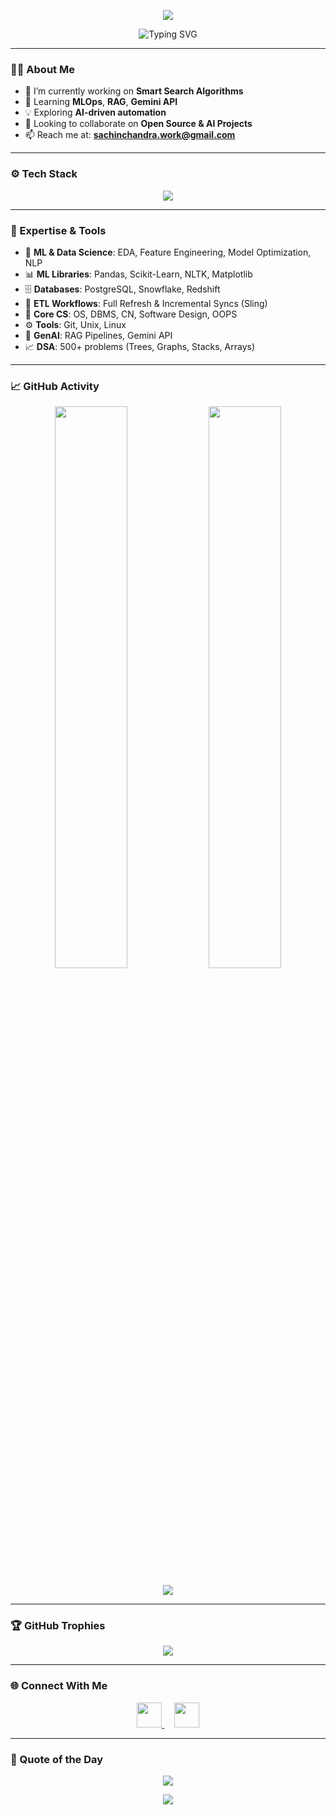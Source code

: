 <!-- Banner -->
<p align="center">
  <img src="https://capsule-render.vercel.app/api?type=waving&color=0:00c6ff,100:0072ff&height=200&section=header&text=Sachin%20Chandra%20👋&fontSize=40&fontColor=ffffff&animation=fadeIn" />
</p>

<!-- Typing Animation -->
<p align="center">
  <img src="https://readme-typing-svg.herokuapp.com?font=Fira+Code&size=25&duration=3000&pause=1000&center=true&vCenter=true&multiline=true&width=600&height=100&lines=Hi+I'm+Sachin+Chandra+🚀;AI+Enthusiast+%7C+Full+Stack+Learner+%7C+DSA+Geek;Let's+build+cool+things+together!" alt="Typing SVG" />
</p>

---

### 👨‍💻 About Me

- 🔭 I’m currently working on **Smart Search Algorithms**
- 🌱 Learning **MLOps**, **RAG**, **Gemini API**
- 💡 Exploring **AI-driven automation**
- 👯 Looking to collaborate on **Open Source & AI Projects**
- 📫 Reach me at: **sachinchandra.work@gmail.com**

---

### ⚙️ Tech Stack

<p align="center">
  <img src="https://skillicons.dev/icons?i=python,cpp,java,flask,django,git,linux,postgresql,aws,html,css,js,react" />
</p>

---

### 🧠 Expertise & Tools

- 🧠 **ML & Data Science**: EDA, Feature Engineering, Model Optimization, NLP  
- 📊 **ML Libraries**: Pandas, Scikit-Learn, NLTK, Matplotlib  
- 🗄️ **Databases**: PostgreSQL, Snowflake, Redshift  
- 🔄 **ETL Workflows**: Full Refresh & Incremental Syncs (Sling)  
- 🧰 **Core CS**: OS, DBMS, CN, Software Design, OOPS  
- ⚙️ **Tools**: Git, Unix, Linux  
- 🤖 **GenAI**: RAG Pipelines, Gemini API  
- 📈 **DSA**: 500+ problems (Trees, Graphs, Stacks, Arrays)

---

### 📈 GitHub Activity

<p align="center">
  <img width="48%" src="https://github-readme-stats.vercel.app/api?username=SachinChandra2022&show_icons=true&theme=radical&hide_border=true" />
  <img width="48%" src="https://github-readme-streak-stats.herokuapp.com/?user=SachinChandra2022&theme=radical&hide_border=true" />
</p>

<p align="center">
  <img src="https://github-readme-activity-graph.vercel.app/graph?username=SachinChandra2022&theme=react-dark&bg_color=1F222E&hide_border=true" />
</p>

---

### 🏆 GitHub Trophies

<p align="center">
  <img src="https://github-profile-trophy.vercel.app/?username=SachinChandra2022&theme=onestar&no-frame=true&row=1&column=7" />
</p>

---

### 🌐 Connect With Me

<p align="center">
  <a href="https://www.linkedin.com/in/sachin-chandra-442349246/" target="_blank">
    <img src="https://skillicons.dev/icons?i=linkedin" width="40" />
  </a>
  &nbsp;&nbsp;&nbsp;
  <a href="mailto:sachinchandra.work@gmail.com">
    <img src="https://skillicons.dev/icons?i=gmail" width="40" />
  </a>
</p>

---

### 💬 Quote of the Day

<p align="center">
  <img src="https://quotes-github-readme.vercel.app/api?type=horizontal&theme=merko" />
</p>

<!-- Footer Banner -->
<p align="center">
  <img src="https://capsule-render.vercel.app/api?type=waving&color=0:0072ff,100:00c6ff&height=120&section=footer"/>
</p>